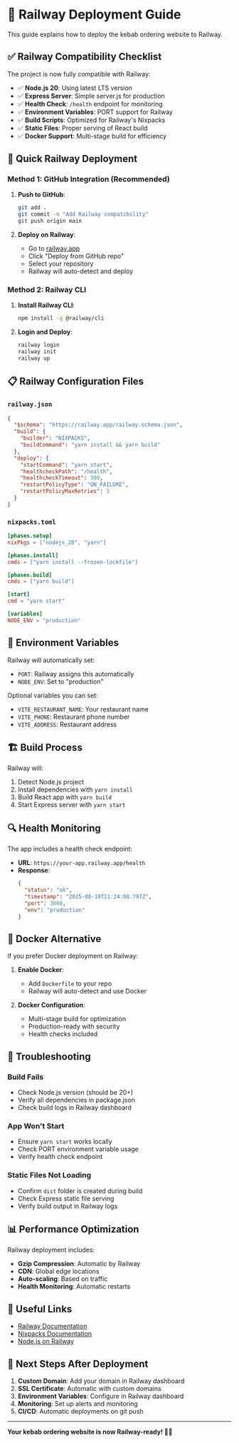 # 🚂 Railway Deployment Guide

This guide explains how to deploy the kebab ordering website to Railway.

## ✅ Railway Compatibility Checklist

The project is now fully compatible with Railway:

- ✅ **Node.js 20**: Using latest LTS version
- ✅ **Express Server**: Simple server.js for production
- ✅ **Health Check**: `/health` endpoint for monitoring
- ✅ **Environment Variables**: PORT support for Railway
- ✅ **Build Scripts**: Optimized for Railway's Nixpacks
- ✅ **Static Files**: Proper serving of React build
- ✅ **Docker Support**: Multi-stage build for efficiency

## 🚀 Quick Railway Deployment

### Method 1: GitHub Integration (Recommended)

1. **Push to GitHub**:
   ```bash
   git add .
   git commit -m "Add Railway compatibility"
   git push origin main
   ```

2. **Deploy on Railway**:
   - Go to [railway.app](https://railway.app)
   - Click "Deploy from GitHub repo"
   - Select your repository
   - Railway will auto-detect and deploy

### Method 2: Railway CLI

1. **Install Railway CLI**:
   ```bash
   npm install -g @railway/cli
   ```

2. **Login and Deploy**:
   ```bash
   railway login
   railway init
   railway up
   ```

## 📋 Railway Configuration Files

### `railway.json`
```json
{
  "$schema": "https://railway.app/railway.schema.json",
  "build": {
    "builder": "NIXPACKS",
    "buildCommand": "yarn install && yarn build"
  },
  "deploy": {
    "startCommand": "yarn start",
    "healthcheckPath": "/health",
    "healthcheckTimeout": 300,
    "restartPolicyType": "ON_FAILURE",
    "restartPolicyMaxRetries": 3
  }
}
```

### `nixpacks.toml`
```toml
[phases.setup]
nixPkgs = ["nodejs_20", "yarn"]

[phases.install]
cmds = ["yarn install --frozen-lockfile"]

[phases.build]
cmds = ["yarn build"]

[start]
cmd = "yarn start"

[variables]
NODE_ENV = "production"
```

## 🔧 Environment Variables

Railway will automatically set:
- `PORT`: Railway assigns this automatically
- `NODE_ENV`: Set to "production"

Optional variables you can set:
- `VITE_RESTAURANT_NAME`: Your restaurant name
- `VITE_PHONE`: Restaurant phone number
- `VITE_ADDRESS`: Restaurant address

## 🏗️ Build Process

Railway will:
1. Detect Node.js project
2. Install dependencies with `yarn install`
3. Build React app with `yarn build`
4. Start Express server with `yarn start`

## 🔍 Health Monitoring

The app includes a health check endpoint:
- **URL**: `https://your-app.railway.app/health`
- **Response**: 
  ```json
  {
    "status": "ok",
    "timestamp": "2025-08-19T21:24:08.797Z",
    "port": 3000,
    "env": "production"
  }
  ```

## 🐳 Docker Alternative

If you prefer Docker deployment on Railway:

1. **Enable Docker**:
   - Add `Dockerfile` to your repo
   - Railway will auto-detect and use Docker

2. **Docker Configuration**:
   - Multi-stage build for optimization
   - Production-ready with security
   - Health checks included

## 🚨 Troubleshooting

### Build Fails
- Check Node.js version (should be 20+)
- Verify all dependencies in package.json
- Check build logs in Railway dashboard

### App Won't Start
- Ensure `yarn start` works locally
- Check PORT environment variable usage
- Verify health check endpoint

### Static Files Not Loading
- Confirm `dist` folder is created during build
- Check Express static file serving
- Verify build output in Railway logs

## 📊 Performance Optimization

Railway deployment includes:
- **Gzip Compression**: Automatic by Railway
- **CDN**: Global edge locations
- **Auto-scaling**: Based on traffic
- **Health Monitoring**: Automatic restarts

## 🔗 Useful Links

- [Railway Documentation](https://docs.railway.app)
- [Nixpacks Documentation](https://nixpacks.com)
- [Node.js on Railway](https://docs.railway.app/guides/nodejs)

## 🎯 Next Steps After Deployment

1. **Custom Domain**: Add your domain in Railway dashboard
2. **SSL Certificate**: Automatic with custom domains
3. **Environment Variables**: Configure in Railway dashboard
4. **Monitoring**: Set up alerts and monitoring
5. **CI/CD**: Automatic deployments on git push

---

**Your kebab ordering website is now Railway-ready! 🥙✨**
